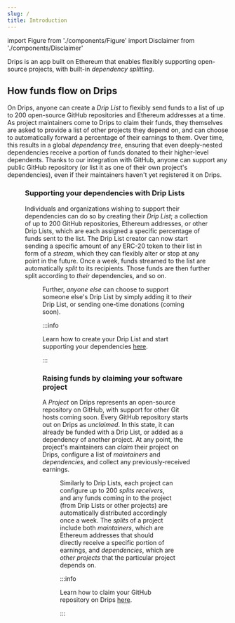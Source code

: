 ```yaml
---
slug: /
title: Introduction
---
```


import Figure from './components/Figure'
import Disclaimer from './components/Disclaimer'

Drips is an app built on Ethereum that enables flexibly supporting open-source projects, with built-in _dependency splitting_.

## How funds flow on Drips

On Drips, anyone can create a _Drip List_ to flexibly send funds to a list of up to 200 open-source GitHub repositories and Ethereum addresses at a time. As project maintainers come to Drips to claim their funds, they themselves are asked to provide a list of other projects they depend on, and can choose to automatically forward a percentage of their earnings to them. Over time, this results in a global _dependency tree_, ensuring that even deeply-nested dependencies receive a portion of funds donated to their higher-level dependents. Thanks to our integration with GitHub, anyone can support any public GitHub repository (or list it as one of their own project's dependencies), even if their maintainers haven't yet registered it on Drips.

<Figure caption="The Drips Dependency Tree is a fundable representation of real-world software dependencies." src="/img/introduction/splitting_graph.png" />

### Supporting your dependencies with Drip Lists

Individuals and organizations wishing to support their dependencies can do so by creating their _Drip List_; a collection of up to 200 GitHub repositories, Ethereum addresses, or other Drip Lists, which are each assigned a specific percentage of funds sent to the list. The Drip List creator can now start sending a specific amount of any ERC-20 token to their list in form of a _stream_, which they can flexibly alter or stop at any point in the future. Once a week, funds streamed to the list are automatically _split_ to its recipients. Those funds are then further split according to _their_ dependencies, and so on.

<Figure caption="Drip Lists allow anyone to flexibly and continously support a selection of up two 200 projects." src="/img/introduction/drip_list.png" />

Further, _anyone else_ can choose to support someone else's Drip List by simply adding it to _their_ Drip List, or sending one-time donations (coming soon).

:::info

Learn how to create your Drip List and start supporting your dependencies [here](/fund-your-dependencies#creating-your-drip-list).

:::

### Raising funds by claiming your software project

A _Project_ on Drips represents an open-source repository on GitHub, with support for other Git hosts coming soon. Every GitHub repository starts out on Drips as _unclaimed_. In this state, it can already be funded with a Drip List, or added as a dependency of another project. At any point, the project's maintainers can _claim_ their project on Drips, configure a list of _maintainers_ and _dependencies_, and collect any previously-received earnings.

<Figure caption="Projects on Drips are fundable representations of GitHub repositories that automatically split income to their maintainers and dependencies." src="/img/introduction/project.png" />

Similarly to Drip Lists, each project can configure up to 200 _splits receivers_, and any funds coming in to the project (from Drip Lists or other projects) are automatically distributed accordingly once a week. The _splits_ of a project include both _maintainers_, which are Ethereum addresses that should directly receive a specific portion of earnings, and _dependencies_, which are _other projects_ that the particular project depends on.

:::info

Learn how to claim your GitHub repository on Drips [here](/claim-your-repository).

:::

<Disclaimer />

